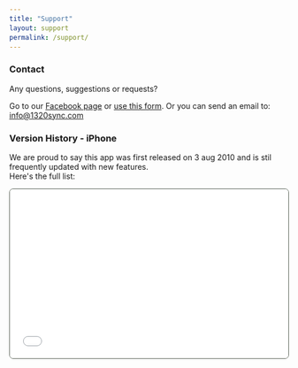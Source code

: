 ```yaml
---
title: "Support"
layout: support
permalink: /support/
---
```


<section class="support-main-section">
	<div class="container">
		<div class="row">
			<div class="col-12">
				<h3 class="title font-weight-bold mb-3">Contact</h3>
				<p class="text mb-0">Any questions, suggestions or requests?</p>
				<p class="text mb-5">Go to our <a href="https://www.facebook.com/1320sync/" target="blank" class="link">Facebook page</a> or <a href="https://spreadsheets.google.com/viewform?formkey=dEJTOXBEVVM5ODZyOFVFa004dmtLSGc6MQ" target="blank" class="link">use this form</a>. Or you can send an email to: <a href="mailto:info@1320sync.com" class="link" target="_blank">info@1320sync.com</a></p>
				<h3 class="title font-weight-bold mb-3">Version History - iPhone</h3>
				<p class="text mb-4">We are proud to say this app was first released on 3 aug 2010 and is stil frequently updated with new features.<br />Here's the full list:</p>
				<iframe src="/updateinfo.html" style="border: 1px green solid; border-color: #545d51; border-radius: 7px; overflow:hidden; width:100%; height:306px;">
					
				</iframe>
			</div>
		</div>
		<div class="row">
			<div class="col-12">
				<p>&nbsp;</p>
				<p>&nbsp;</p>
				<h3 class="title font-weight-bold mb-3">Version History - iPad</h3>
				<iframe src="/updateinfoipad.html" style="border: 1px green solid; border-color: #545d51; border-radius: 7px; overflow:hidden; width:120%; height:100px;"></iframe>
			</div>
		</div>		<div class="row">
			<div class="col-12">
				<div class="features-img-wrapper text-center mb-5">
					<p>&nbsp;</p>
					<p>&nbsp;</p>
					<p>&nbsp;</p>
					<img src="/images/iPadAnnounce.png" alt="features-img" width="520">
			        <a href="https://apps.apple.com/us/app/13-20-sync-ipad/id1463342762?ls=1" target="_blank" class="app-btn-top mt-3 mt-md-0">
		            <img src="/images/AppStoreButtonStateNormal.png" alt="img-back">
		            <img src="/images/AppStoreButtonStateHover.png" class="app-btn-top-hover" alt="img-front">
			        </a>	
		        </div>
			</div>
		</div>
	</div>
</section>
